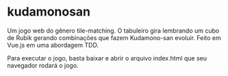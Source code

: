 # kudamonosan
Um jogo web do gênero tile-matching. O tabuleiro gira lembrando um cubo de Rubik gerando combinações que fazem Kudamono-san evoluir. Feito em Vue.js em uma abordagem TDD.

Para executar o jogo, basta baixar e abrir o arquivo index.html que seu navegador rodará o jogo.
